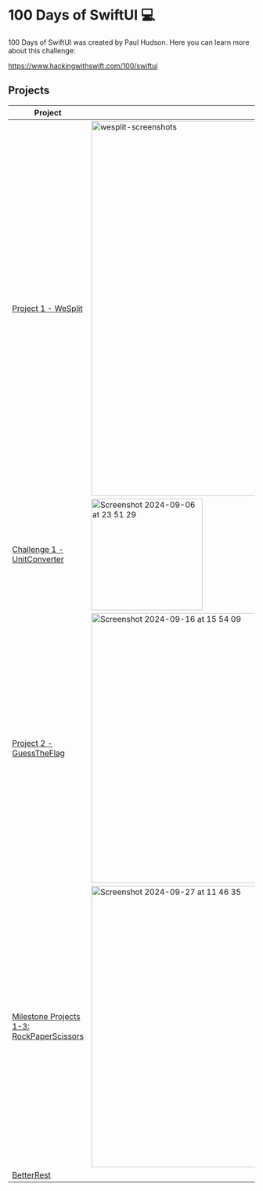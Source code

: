 # 100 Days of SwiftUI 💻

100 Days of SwiftUI was created by Paul Hudson. Here you can learn more about this challenge:

https://www.hackingwithswift.com/100/swiftui

## Projects

| Project             | Screenshots                                                                |
| ----------------- | ------------------------------------------------------------------ |
| [Project 1 - WeSplit](https://github.com/am301892/100DaysOfSwiftUI/tree/main/WeSplit) |<img width="764" alt="wesplit-screenshots" src="https://github.com/user-attachments/assets/c3bf9e96-ca61-4fe5-bdbb-88164e58aa07">|
|[Challenge 1 - UnitConverter](https://github.com/am301892/100DaysOfSwiftUI/tree/main/UnitConverter)  | <img width="227" alt="Screenshot 2024-09-06 at 23 51 29" src="https://github.com/user-attachments/assets/ac90420f-beda-49b2-870a-e1c17b53c645">
| [Project 2 - GuessTheFlag](https://github.com/am301892/100DaysOfSwiftUI/tree/main/GuessTheFlag)| <img width="550" alt="Screenshot 2024-09-16 at 15 54 09" src="https://github.com/user-attachments/assets/915d5ac8-b826-487a-944f-8c18f82a7f56"> |
| [Milestone Projects 1-3: RockPaperScissors](https://github.com/am301892/100DaysOfSwiftUI/tree/main/RockPaperScissors) |<img width="573" alt="Screenshot 2024-09-27 at 11 46 35" src="https://github.com/user-attachments/assets/bddc18f7-1a34-40f1-92f8-eff49466d0cf">|
| [BetterRest](https://github.com/am301892/100DaysOfSwiftUI/tree/main/BetterSleep) | |
